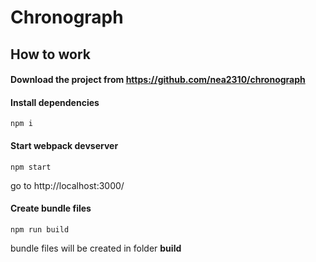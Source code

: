 # Chronograph
## How to work
#### Download the project from https://github.com/nea2310/chronograph
#### Install dependencies
```commandline
npm i
```

#### Start webpack devserver
```commandline
npm start
```
go to http://localhost:3000/

#### Create bundle files
```commandline
npm run build
```
bundle files will be created in folder **build**
